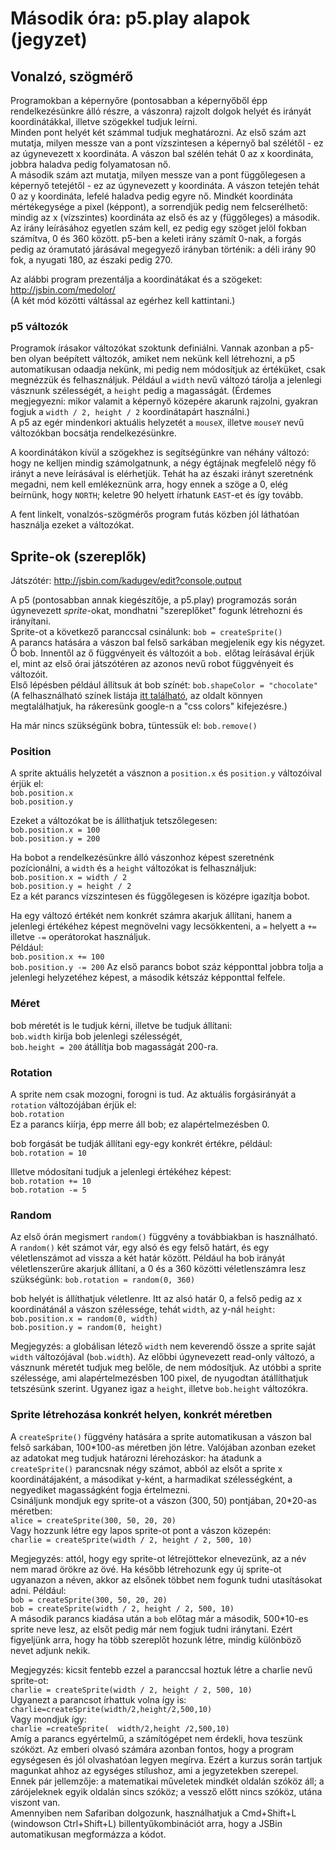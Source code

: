 # Második óra: p5.play alapok (jegyzet)

## Vonalzó, szögmérő

Programokban a képernyőre (pontosabban a képernyőből épp rendelkezésünkre álló részre, a vászonra) rajzolt dolgok helyét és irányát koordinátákkal, illetve szögekkel tudjuk leírni.  
Minden pont helyét két számmal tudjuk meghatározni. Az első szám azt mutatja, milyen messze van a pont vízszintesen a képernyő bal szélétől - ez az úgynevezett x koordináta. A vászon bal szélén tehát 0 az x koordináta, jobbra haladva pedig folyamatosan nő.  
A második szám azt mutatja, milyen messze van a pont függőlegesen a képernyő tetejétől - ez az úgynevezett y koordináta. A vászon tetején tehát 0 az y koordináta, lefelé haladva pedig egyre nő. Mindkét koordináta mértékegysége a pixel (képpont), a sorrendjük pedig nem felcserélhető: mindig az x (vízszintes) koordináta az első és az y (függőleges) a második.  
Az irány leírásához egyetlen szám kell, ez pedig egy szöget jelöl fokban számítva, 0 és 360 között. p5-ben a keleti irány számít 0-nak, a forgás pedig az óramutató járásával megegyező irányban történik: a déli irány 90 fok, a nyugati 180, az északi pedig 270.  

Az alábbi program prezentálja a koordinátákat és a szögeket: http://jsbin.com/medolor/  
(A két mód közötti váltással az egérhez kell kattintani.)  

### p5 változók

Programok írásakor változókat szoktunk definiálni. Vannak azonban a p5-ben olyan beépített változók, amiket nem nekünk kell létrehozni, a p5 automatikusan odaadja nekünk, mi pedig nem módosítjuk az értéküket, csak megnézzük és felhasználjuk. Például a `width` nevű változó tárolja a jelenlegi vásznunk szélességét, a `height` pedig a magasságát. (Érdemes megjegyezni: mikor valamit a képernyő közepére akarunk rajzolni, gyakran fogjuk a `width / 2, height / 2` koordinátapárt használni.)  
A p5 az egér mindenkori aktuális helyzetét a `mouseX`, illetve `mouseY` nevű változókban bocsátja rendelkezésünkre.  

A koordinátákon kívül a szögekhez is segítségünkre van néhány változó: hogy ne kelljen mindig számolgatnunk, a négy égtájnak megfelelő négy fő irányt a neve leírásával is elérhetjük. Tehát ha az északi irányt szeretnénk megadni, nem kell emlékeznünk arra, hogy ennek a szöge a 0, elég beírnünk, hogy `NORTH`; keletre 90 helyett írhatunk `EAST`-et és így tovább.  

A fent linkelt, vonalzós-szögmérős program futás közben jól láthatóan használja ezeket a változókat.  

## Sprite-ok (szereplők)

Játszótér: http://jsbin.com/kadugev/edit?console,output  

A p5 (pontosabban annak kiegészítője, a p5.play) programozás során úgynevezett _sprite_-okat, mondhatni "szereplőket" fogunk létrehozni és irányítani.  
Sprite-ot a következő paranccsal csinálunk: `bob = createSprite()`  
A parancs hatására a vászon bal felső sarkában megjelenik egy kis négyzet. Ő bob. Innentől az ő függvényeit és változóit a `bob.` előtag leírásával érjük el, mint az első órai játszótéren az azonos nevű robot függvényeit és változóit.  
Első lépésben például állítsuk át bob színét: `bob.shapeColor = "chocolate"`  
(A felhasználható színek listája [itt található](https://www.w3schools.com/cssref/css_colors.asp), az oldalt könnyen megtalálhatjuk, ha rákeresünk google-n a "css colors" kifejezésre.)  

Ha már nincs szükségünk bobra, tüntessük el: `bob.remove()`  

### Position

A sprite aktuális helyzetét a vásznon a `position.x` és `position.y` változóival érjük el:  
`bob.position.x`  
`bob.position.y`  

Ezeket a változókat be is állíthatjuk tetszőlegesen:  
`bob.position.x = 100`  
`bob.position.y = 200`  

Ha bobot a rendelkezésünkre álló vászonhoz képest szeretnénk pozícionálni, a `width` és a `height` változókat is felhasználjuk:  
`bob.position.x = width / 2`  
`bob.position.y = height / 2`  
Ez a két parancs vízszintesen és függőlegesen is középre igazítja bobot.  

Ha egy változó értékét nem konkrét számra akarjuk állítani, hanem a jelenlegi értékéhez képest megnövelni vagy lecsökkenteni, a `=` helyett a `+=` illetve `-=` operátorokat használjuk.  
Például:  
`bob.position.x += 100`  
`bob.position.y -= 200`
Az első parancs bobot száz képponttal jobbra tolja a jelenlegi helyzetéhez képest, a második kétszáz képponttal felfele.

### Méret
bob méretét is le tudjuk kérni, illetve be tudjuk állítani:  
`bob.width` kiríja bob jelenlegi szélességét,  
`bob.height = 200` átállítja bob magasságát 200-ra.  

### Rotation

A sprite nem csak mozogni, forogni is tud. Az aktuális forgásirányát a `rotation` változójában érjük el:  
`bob.rotation`  
Ez a parancs kiírja, épp merre áll bob; ez alapértelmezésben 0.  

bob forgását be tudják állítani egy-egy konkrét értékre, például:  
`bob.rotation = 10`  

Illetve módosítani tudjuk a jelenlegi értékéhez képest:  
`bob.rotation += 10`  
`bob.rotation -= 5`  

### Random

Az első órán megismert `random()` függvény a továbbiakban is használható. A `random()` két számot vár, egy alsó és egy felső határt, és egy véletlenszámot ad vissza a két határ között. Például ha bob irányát véletlenszerűre akarjuk állítani, a 0 és a 360 közötti véletlenszámra lesz szükségünk: `bob.rotation = random(0, 360)`  

bob helyét is állíthatjuk véletlenre. Itt az alsó határ 0, a felső pedig az x koordinátánál a vászon szélessége, tehát `width`, az y-nál `height`:  
`bob.position.x = random(0, width)`  
`bob.position.y = random(0, height)`  

Megjegyzés: a globálisan létező `width` nem keverendő össze a sprite saját `width` változójával (`bob.width`). Az előbbi úgynevezett read-only változó, a vásznunk méretét tudjuk meg belőle, de nem módosítjuk. Az utóbbi a sprite szélessége, ami alapértelmezésben 100 pixel, de nyugodtan átállíthatjuk tetszésünk szerint. Ugyanez igaz a `height`, illetve `bob.height` változókra.  

### Sprite létrehozása konkrét helyen, konkrét méretben

A `createSprite()` függvény hatására a sprite automatikusan a vászon bal felső sarkában, 100\*100-as méretben jön létre. Valójában azonban ezeket az adatokat meg tudjuk határozni lérehozáskor: ha átadunk a `createSprite()` parancsnak négy számot, abból az elsőt a sprite x koordinátájaként, a másodikat y-ként, a harmadikat szélességként, a negyediket magasságként fogja értelmezni.  
Csináljunk mondjuk egy sprite-ot a vászon (300, 50) pontjában, 20*20-as méretben:  
`alice = createSprite(300, 50, 20, 20)`  
Vagy hozzunk létre egy lapos sprite-ot pont a vászon közepén:  
`charlie = createSprite(width / 2, height / 2, 500, 10)`  

Megjegyzés: attól, hogy egy sprite-ot létrejöttekor elnevezünk, az a név nem marad örökre az övé. Ha később létrehozunk egy új sprite-ot ugyanazon a néven, akkor az elsőnek többet nem fogunk tudni utasításokat adni. Például:  
`bob = createSprite(300, 50, 20, 20)`  
`bob = createSprite(width / 2, height / 2, 500, 10)`  
A második parancs kiadása után a `bob` előtag már a második, 500*10-es sprite neve lesz, az elsőt pedig már nem fogjuk tudni iránytani. Ezért figyeljünk arra, hogy ha több szereplőt hozunk létre, mindig különböző nevet adjunk nekik.  

Megjegyzés: kicsit fentebb ezzel a paranccsal hoztuk létre a charlie nevű sprite-ot:  
`charlie = createSprite(width / 2, height / 2, 500, 10)`  
Ugyanezt a parancsot írhattuk volna így is:  
`charlie=createSprite(width/2,height/2,500,10)`  
Vagy mondjuk így:  
`charlie =createSprite(  width/2,height /2,500,10)`  
Amíg a parancs egyértelmű, a számítógépet nem érdekli, hova teszünk szóközt. Az emberi olvasó számára azonban fontos, hogy a program egységesen és jól olvashatóan legyen megírva. Ezért a kurzus során tartjuk magunkat ahhoz az egységes stílushoz, ami a jegyzetekben szerepel. Ennek pár jellemzője: a matematikai műveletek mindkét oldalán szóköz áll; a zárójeleknek egyik oldalán sincs szóköz; a vessző előtt nincs szóköz, utána viszont van.  
Amennyiben nem Safariban dolgozunk, használhatjuk a Cmd+Shift+L (windowson Ctrl+Shift+L) billentyűkombinációt arra, hogy a JSBin automatikusan megformázza a kódot.  
